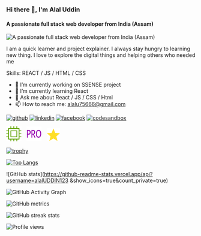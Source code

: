 ### Hi there 👋, I'm Alal Uddin
#### A passionate full stack web developer from India (Assam)
![A passionate full stack web developer from India (Assam)](https://camo.githubusercontent.com/fcd090c9c08f460ac582d371fdd3f55ebeeb9dee107b68b42786a4b4cc0a1fd0/687474703a2f2f70726f70756c736976652e696e2f6173736574732f696d672f736572766963652d69636f6e2f7765622e676966)

I am a quick learner and project explainer. I always stay hungry to learning new thing. I love to explore the  digital things and helping others who needed me 

Skills: REACT / JS / HTML / CSS

- 🔭 I’m currently working on SSENSE project  
- 🌱 I’m currently learning React 
- 💬 Ask me about React / JS / CSS / Html 
- 📫 How to reach me: alalu75666@gmail.com  


[<img src='https://cdn.jsdelivr.net/npm/simple-icons@3.0.1/icons/github.svg' alt='github' height='40'>](https://github.com/alalUDDIN123 )  [<img src='https://cdn.jsdelivr.net/npm/simple-icons@3.0.1/icons/linkedin.svg' alt='linkedin' height='40'>](https://www.linkedin.com/in/https://www.linkedin.com/in/alal-uddin-066444206//)  [<img src='https://cdn.jsdelivr.net/npm/simple-icons@3.0.1/icons/facebook.svg' alt='facebook' height='40'>](https://www.facebook.com/https://www.facebook.com/profile.php?id=100045088633988)  [<img src='https://cdn.jsdelivr.net/npm/simple-icons@3.0.1/icons/codesandbox.svg' alt='codesandbox' height='40'>](https://codesandbox.io/u/https://codesandbox.io/dashboard/home?workspace=60b7200b-5ce6-43cb-8b51-cbda3b479e53)  

<a href='https://docs.github.com/en/developers'><img src='https://raw.githubusercontent.com/acervenky/animated-github-badges/master/assets/devbadge.gif' width='40' height='40'></a> <a href='https://github.com/pricing'><img src='https://raw.githubusercontent.com/acervenky/animated-github-badges/master/assets/pro.gif' width='40' height='40'></a> <a href='https://stars.github.com/'><img src='https://raw.githubusercontent.com/acervenky/animated-github-badges/master/assets/starbadge.gif' width='35' height='35'></a> 

[![trophy](https://github-profile-trophy.vercel.app/?username=alalUDDIN123 )](https://github.com/ryo-ma/github-profile-trophy)

[![Top Langs](https://github-readme-stats.vercel.app/api/top-langs/?username=alalUDDIN123 )](https://github.com/anuraghazra/github-readme-stats)

![GitHub stats](https://github-readme-stats.vercel.app/api?username=alalUDDIN123 &show_icons=true&count_private=true)  

![GitHub Activity Graph](https://activity-graph.herokuapp.com/graph?username=alalUDDIN123 )  

![GitHub metrics](https://metrics.lecoq.io/alalUDDIN123 )  

![GitHub streak stats](https://github-readme-streak-stats.herokuapp.com/?user=alalUDDIN123 )  

![Profile views](https://gpvc.arturio.dev/alalUDDIN123 )  
